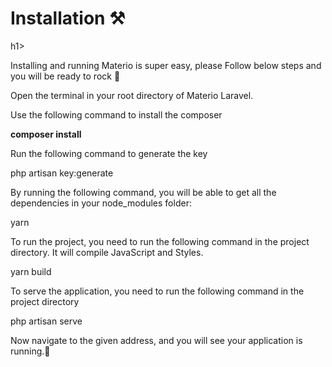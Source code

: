 <h1>Installation ⚒️</h1>h1>
<p>Installing and running Materio is super easy, please Follow below steps and you will be ready to rock 🤘</p>

<p>Open the terminal in your root directory of Materio Laravel.</p>
<p>Use the following command to install the composer</p>
<b>composer install</b>
<p>Run the following command to generate the key</p>
</b>php artisan key:generate</b>
<p>By running the following command, you will be able to get all the dependencies in your node_modules folder:</p>
yarn</b>
<p>To run the project, you need to run the following command in the project directory. It will compile JavaScript and Styles.</p>
</b>yarn build</b>
<p>To serve the application, you need to run the following command in the project directory</p>
</b>php artisan serve</b>
<p>Now navigate to the given address, and you will see your application is running.🥳</p>
